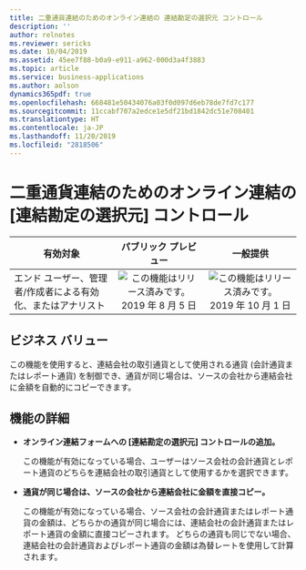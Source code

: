 ```yaml
---
title: 二重通貨連結のためのオンライン連結の 連結勘定の選択元 コントロール
description: ''
author: relnotes
ms.reviewer: sericks
ms.date: 10/04/2019
ms.assetid: 45ee7f88-b0a9-e911-a962-000d3a4f3883
ms.topic: article
ms.service: business-applications
ms.author: aolson
dynamics365pdf: true
ms.openlocfilehash: 668481e50434076a03f0d097d6eb78de7fd7c177
ms.sourcegitcommit: 11ccabf707a2edce1e5df21bd1842dc51e708401
ms.translationtype: HT
ms.contentlocale: ja-JP
ms.lasthandoff: 11/20/2019
ms.locfileid: "2818506"
---
```

# <a name="select-consolidation-amount-from-control-on-the-consolidate-online-for-dual-currency-consolidation"></a>二重通貨連結のためのオンライン連結の [連結勘定の選択元] コントロール


| 有効対象    |  パブリック プレビュー | 一般提供 | 
| ---------- | :----------: |:----------: |
|エンド ユーザー、管理者/作成者による有効化、またはアナリスト|![この機能はリリース済みです。](/dynamics365-release-plan/media/green-checkmark.png "この機能はリリース済みです。") 2019 年 8 月 5 日| ![この機能はリリース済みです。](/dynamics365-release-plan/media/green-checkmark.png "この機能はリリース済みです。") 2019 年 10 月 1 日|


## <a name="business-value"></a>ビジネス バリュー
<!-- bv start -->
この機能を使用すると、連結会社の取引通貨として使用される通貨 (会計通貨またはレポート通貨) を制御でき、通貨が同じ場合は、ソースの会社から連結会社に金額を自動的にコピーできます。
<!-- bv end -->



## <a name="feature-details"></a>機能の詳細
<!--feature detail start -->
- **オンライン連結フォームへの [連結勘定の選択元] コントロールの追加。**

  この機能が有効になっている場合、ユーザーはソース会社の会計通貨とレポート通貨のどちらを連結会社の取引通貨として使用するかを選択できます。

- **通貨が同じ場合は、ソースの会社から連結会社に金額を直接コピー。**

  この機能が有効になっている場合、ソース会社の会計通貨またはレポート通貨の金額は、どちらかの通貨が同じ場合には、連結会社の会計通貨またはレポート通貨の金額に直接コピーされます。 どちらの通貨も同じでない場合、連結会社の会計通貨およびレポート通貨の金額は為替レートを使用して計算されます。
<!--feature detail end -->



